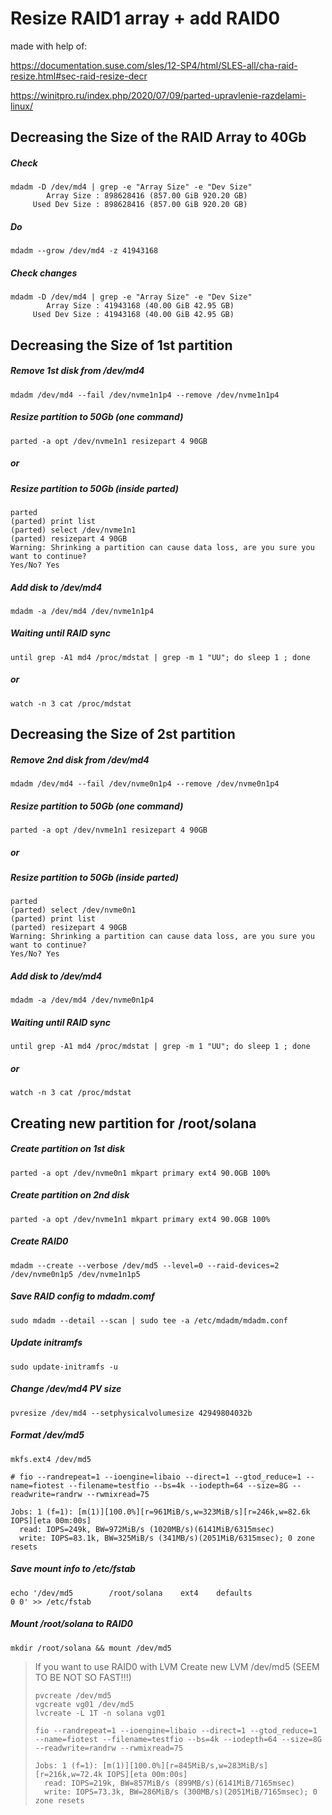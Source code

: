 # Resize RAID1 array + add RAID0

made with help of:

https://documentation.suse.com/sles/12-SP4/html/SLES-all/cha-raid-resize.html#sec-raid-resize-decr

https://winitpro.ru/index.php/2020/07/09/parted-upravlenie-razdelami-linux/



## Decreasing the Size of the RAID Array to 40Gb

##### Check
```
mdadm -D /dev/md4 | grep -e "Array Size" -e "Dev Size"
        Array Size : 898628416 (857.00 GiB 920.20 GB)
     Used Dev Size : 898628416 (857.00 GiB 920.20 GB)
```
##### Do
`mdadm --grow /dev/md4 -z 41943168`

##### Check changes
```
mdadm -D /dev/md4 | grep -e "Array Size" -e "Dev Size"
        Array Size : 41943168 (40.00 GiB 42.95 GB)
     Used Dev Size : 41943168 (40.00 GiB 42.95 GB)
```

## Decreasing the Size of 1st partition

##### Remove 1st disk from /dev/md4
`mdadm /dev/md4 --fail /dev/nvme1n1p4 --remove /dev/nvme1n1p4`

##### Resize partition to 50Gb (one command)
`parted -a opt /dev/nvme1n1 resizepart 4 90GB`
##### or
##### Resize partition to 50Gb (inside parted)
```
parted
(parted) print list
(parted) select /dev/nvme1n1
(parted) resizepart 4 90GB
Warning: Shrinking a partition can cause data loss, are you sure you want to continue?
Yes/No? Yes
```
##### Add disk to /dev/md4
`mdadm -a /dev/md4 /dev/nvme1n1p4`

##### Waiting until RAID sync
`until grep -A1 md4 /proc/mdstat | grep -m 1 "UU"; do sleep 1 ; done`
##### or
`watch -n 3 cat /proc/mdstat`

## Decreasing the Size of 2st partition

##### Remove 2nd disk from /dev/md4
`mdadm /dev/md4 --fail /dev/nvme0n1p4 --remove /dev/nvme0n1p4`

##### Resize partition to 50Gb (one command)
`parted -a opt /dev/nvme1n1 resizepart 4 90GB`
##### or
##### Resize partition to 50Gb (inside parted)
```
parted
(parted) select /dev/nvme0n1
(parted) print list
(parted) resizepart 4 90GB
Warning: Shrinking a partition can cause data loss, are you sure you want to continue?
Yes/No? Yes
```

##### Add disk to /dev/md4
`mdadm -a /dev/md4 /dev/nvme0n1p4`

##### Waiting until RAID sync
`until grep -A1 md4 /proc/mdstat | grep -m 1 "UU"; do sleep 1 ; done`
##### or
`watch -n 3 cat /proc/mdstat`


## Creating new partition for /root/solana

##### Create partition on 1st disk
`parted -a opt /dev/nvme0n1 mkpart primary ext4 90.0GB 100%`

##### Create partition on 2nd disk
`parted -a opt /dev/nvme1n1 mkpart primary ext4 90.0GB 100%`

##### Create RAID0
`mdadm --create --verbose /dev/md5 --level=0 --raid-devices=2 /dev/nvme0n1p5 /dev/nvme1n1p5`

##### Save RAID config to mdadm.comf
`sudo mdadm --detail --scan | sudo tee -a /etc/mdadm/mdadm.conf`

##### Update initramfs
`sudo update-initramfs -u`


##### Change /dev/md4 PV size
`pvresize /dev/md4 --setphysicalvolumesize 42949804032b`


##### Format /dev/md5
`mkfs.ext4 /dev/md5`

```
# fio --randrepeat=1 --ioengine=libaio --direct=1 --gtod_reduce=1 --name=fiotest --filename=testfio --bs=4k --iodepth=64 --size=8G --readwrite=randrw --rwmixread=75

Jobs: 1 (f=1): [m(1)][100.0%][r=961MiB/s,w=323MiB/s][r=246k,w=82.6k IOPS][eta 00m:00s]
  read: IOPS=249k, BW=972MiB/s (1020MB/s)(6141MiB/6315msec)
  write: IOPS=83.1k, BW=325MiB/s (341MB/s)(2051MiB/6315msec); 0 zone resets
```

##### Save mount info to /etc/fstab
`echo '/dev/md5        /root/solana    ext4    defaults                0 0' >> /etc/fstab`

##### Mount /root/solana to RAID0
`mkdir /root/solana && mount /dev/md5`


> If you want to use RAID0 with LVM
> Create new LVM /dev/md5 (SEEM TO BE NOT SO FAST!!!)
> ```
> pvcreate /dev/md5
> vgcreate vg01 /dev/md5
> lvcreate -L 1T -n solana vg01
> ```
> ```
> fio --randrepeat=1 --ioengine=libaio --direct=1 --gtod_reduce=1 --name=fiotest --filename=testfio --bs=4k --iodepth=64 --size=8G --readwrite=randrw --rwmixread=75
> 
> Jobs: 1 (f=1): [m(1)][100.0%][r=845MiB/s,w=283MiB/s][r=216k,w=72.4k IOPS][eta 00m:00s]
>   read: IOPS=219k, BW=857MiB/s (899MB/s)(6141MiB/7165msec)
>   write: IOPS=73.3k, BW=286MiB/s (300MB/s)(2051MiB/7165msec); 0 zone resets
> ```
